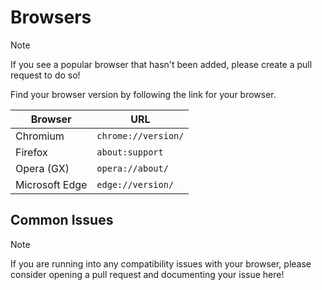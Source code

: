 # Browsers

> [!NOTE]
> If you see a popular browser that hasn't been added, please create a pull request to do so!

Find your browser version by following the link for your browser.

<table>
  <thead>
    <tr>
      <th>Browser</th>
      <th>URL</th>
    </tr>
  </thead>
  <tbody>
    <tr>
      <td>Chromium</td>
      <td><code>chrome://version/</code></td>
    </tr>
    <tr>
      <td>Firefox</td>
      <td><code>about:support</code></td>
    </tr>
    <tr>
      <td>Opera (GX)</td>
      <td><code>opera://about/</code></td>
    </tr>
    <tr>
      <td>Microsoft Edge</td>
      <td><code>edge://version/</code></td>
    </tr>
  </tbody>
</table>

## Common Issues

> [!NOTE]
> If you are running into any compatibility issues with your browser, please consider opening 
> a pull request and documenting your issue here!
